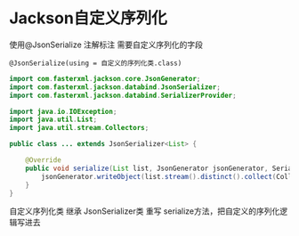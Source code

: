 # Jackson自定义序列化

使用@JsonSerialize 注解标注 需要自定义序列化的字段

```
@JsonSerialize(using = 自定义的序列化类.class)
```

```java
import com.fasterxml.jackson.core.JsonGenerator;
import com.fasterxml.jackson.databind.JsonSerializer;
import com.fasterxml.jackson.databind.SerializerProvider;

import java.io.IOException;
import java.util.List;
import java.util.stream.Collectors;

public class ... extends JsonSerializer<List> {

    @Override
    public void serialize(List list, JsonGenerator jsonGenerator, SerializerProvider serializerProvider) throws IOException {
        jsonGenerator.writeObject(list.stream().distinct().collect(Collectors.toList()));
    }
}
```

自定义序列化类 继承 JsonSerializer类 重写 serialize方法，把自定义的序列化逻辑写进去